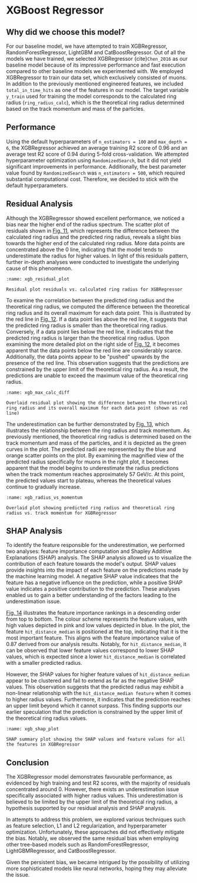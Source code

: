 # XGBoost Regressor

## Why did we choose this model?

For our baseline model, we have attempted to train XGBRegressor, RandomForestRegressor, LightGBM and CatBoostRegressor. Out of all the models we have trained, we selected XGBRegressor {cite}`Chen_2016` as our baseline model because of its impressive performance and fast execution compared to other baseline models we experimented with. We employed XGBRegressor to train our data set, which exclusively consisted of muons. In addition to the previously mentioned engineered features, we included `total_in_time_hits` as one of the features in our model. The target variable `y_train` used for training the model corresponds to the calculated ring radius (`ring_radius_calc`), which is the theoretical ring radius determined based on the track momentum and mass of the particles.

## Performance

Using the default hyperparameters of `n_estimators = 100` and `max_depth = 6`, the XGBRegressor achieved an average training R2 score of 0.96 and an average test R2 score of 0.94 during 5-fold cross-validation. We attempted hyperparameter optimization using `RandomizedSearch`, but it did not yield significant improvements in performance. Additionally, the best parameter value found by `RandomizedSearch` was `n_estimators = 500`, which required substantial computational cost. Therefore, we decided to stick with the default hyperparameters.

## Residual Analysis

Although the XGBRegressor showed excellent performance, we noticed a bias near the higher end of the radius spectrum. The scatter plot of residuals shown in [Fig. 11](xgb_residual_plot), which represents the difference between the calculated ring radius and the predicted ring radius, reveals a slight bias towards the higher end of the calculated ring radius. More data points are concentrated above the 0 line, indicating that the model tends to underestimate the radius for higher values. In light of this residuals pattern, further in-depth analyses were conducted to investigate the underlying cause of this phenomenon.

```{figure} ../../../../../figures/xgb_residual_plot.png
:name: xgb_residual_plot

Residual plot residuals vs. calculated ring radius for XGBRegressor
```

To examine the correlation between the predicted ring radius and the theoretical ring radius, we computed the difference between the theoretical ring radius and its overall maximum for each data point. This is illustrated by the red line in [Fig. 12](xgb_max_calc_diff). If a data point lies above the red line, it suggests that the predicted ring radius is smaller than the theoretical ring radius. Conversely, if a data point lies below the red line, it indicates that the predicted ring radius is larger than the theoretical ring radius. Upon examining the more detailed plot on the right side of [Fig. 12](xgb_max_calc_diff), it becomes apparent that the data points below the red line are considerably scarce. Additionally, the data points appear to be "pushed" upwards by the presence of the red line. This observation suggests that the predictions are constrained by the upper limit of the theoretical ring radius. As a result, the predictions are unable to exceed the maximum value of the theoretical ring radius.

```{figure} ../../../../../figures/xgb_max_calc_diff.png
:name: xgb_max_calc_diff

Overlaid residual plot showing the difference between the theoretical ring radius and its overall maximum for each data point (shown as red line)
```

The underestimation can be further demonstrated by [Fig. 13](xgb_radius_vs_momentum), which illustrates the relationship between the ring radius and track momentum. As previously mentioned, the theoretical ring radius is determined based on the track momentum and mass of the particles, and it is depicted as the green curves in the plot. The predicted radii are represented by the blue and orange scatter points on the plot. By examining the magnified view of the predicted radius specifically for muons in the right plot, it becomes apparent that the model begins to underestimate the radius predictions when the track momentum reaches approximately 57 GeV/c. At this point, the predicted values start to plateau, whereas the theoretical values continue to gradually increase.

```{figure} ../../../../../figures/xgb_radius_vs_momentum.png
:name: xgb_radius_vs_momentum

Overlaid plot showing predicted ring radius and theoretical ring radius vs. track momentum for XGBRegressor
```

## SHAP Analysis

To identify the feature responsible for the underestimation, we performed two analyses: feature importance computation and Shapley Additive Explanations (SHAP) analysis. The SHAP analysis allowed us to visualize the contribution of each feature towards the model's output. SHAP values provide insights into the impact of each feature on the predictions made by the machine learning model. A negative SHAP value indicatees that the feature has a negative influence on the prediction, while a positive SHAP value indicates a positive contribution to the prediction. These analyses enabled us to gain a better understanding of the factors leading to the underestimation issue.

[Fig. 14](xgb_shap_plot) illustrates the feature importance rankings in a descending order from top to bottom. The colour scheme represents the feature values, with high values depicted in pink and low values depicted in blue. In the plot, the feature `hit_distance_median` is positioned at the top, indicating that it is the most important feature. This aligns with the feature importance value of 0.87 derived from our analysis results. Notably, for `hit_distance_median`, it can be observed that lower feature values correspond to lower SHAP values, which is expected since a lower `hit_distance_median` is correlated with a smaller predicted radius.

However, the SHAP values for higher feature values of `hit_distance_median` appear to be clustered and fail to extend as far as the negative SHAP values. This observation suggests that the predicted radius may exhibit a non-linear relationship with the `hit_distance_median feature` when it comes to higher radius values. Furthermore, it indicates that the prediction reaches an upper limit beyond which it cannot surpass. This finding supports our earlier speculation that the prediction is constrained by the upper limit of the theoretical ring radius values.

```{figure} ../../../../../figures/xgb_shap_plot.png
:name: xgb_shap_plot

SHAP summary plot showing the SHAP values and feature values for all the features in XGBRegressor
```

## Conclusion

The XGBRegressor model demonstrates favourable performance, as evidenced by high training and test R2 scores, with the majority of residuals concentrated around 0. However, there exists an underestimation issue specifically associated with higher radius values. This underestimation is believed to be limited by the upper limit of the theoretical ring radius, a hypothesis supported by our residual analysis and SHAP analysis.

In attempts to address this problem, we explored various techniques such as feature selection, L1 and L2 regularization, and hyperparameter optimization. Unfortunately, these approaches did not effectively mitigate the bias. Notably, we observed the same residual bias when employing other tree-based models such as RandomForestRegressor, LightGBMRegressor, and CatBoostRegressor.

Given the persistent bias, we became intrigued by the possibility of utilizing more sophisticated models like neural networks, hoping they may alleviate the issue.
